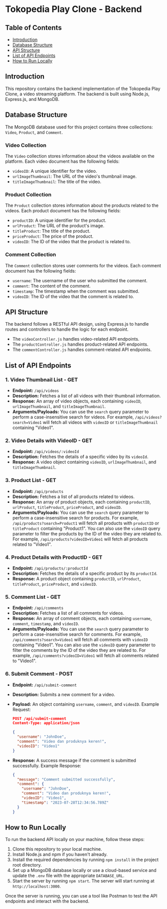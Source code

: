 # Tokopedia Play Clone - Backend

## Table of Contents
- [Introduction](#introduction)
- [Database Structure](#database-structure)
- [API Structure](#api-structure)
- [List of API Endpoints](#list-of-api-endpoints)
- [How to Run Locally](#how-to-run-locally)

## Introduction

This repository contains the backend implementation of the Tokopedia Play Clone, a video streaming platform. The backend is built using Node.js, Express.js, and MongoDB.

## Database Structure

The MongoDB database used for this project contains three collections: `Video`, `Product`, and `Comment`.

### Video Collection

The `Video` collection stores information about the videos available on the platform. Each video document has the following fields:

- `videoID`: A unique identifier for the video.
- `urlImageThumbnail`: The URL of the video's thumbnail image.
- `titleImageThumbnail`: The title of the video.

### Product Collection

The `Product` collection stores information about the products related to the videos. Each product document has the following fields:

- `productID`: A unique identifier for the product.
- `urlProduct`: The URL of the product's image.
- `titleProduct`: The title of the product.
- `priceProduct`: The price of the product.
- `videoID`: The ID of the video that the product is related to.

### Comment Collection

The `Comment` collection stores user comments for the videos. Each comment document has the following fields:

- `username`: The username of the user who submitted the comment.
- `comment`: The content of the comment.
- `timestamp`: The timestamp when the comment was submitted.
- `videoID`: The ID of the video that the comment is related to.

## API Structure

The backend follows a RESTful API design, using Express.js to handle routes and controllers to handle the logic for each endpoint.

- The `videoController.js` handles video-related API endpoints.
- The `productController.js` handles product-related API endpoints.
- The `commentController.js` handles comment-related API endpoints.

## List of API Endpoints

### 1. Video Thumbnail List - GET

- **Endpoint:** `/api/videos`
- **Description:** Fetches a list of all videos with their thumbnail information.
- **Response:** An array of video objects, each containing `videoID`, `urlImageThumbnail`, and `titleImageThumbnail`.
- **Arguments/Payloads:** You can use the `search` query parameter to perform a case-insensitive search for videos. For example, `/api/videos?search=Video1` will fetch all videos with `videoID` or `titleImageThumbnail` containing "Video1".

### 2. Video Details with VideoID - GET

- **Endpoint:** `/api/videos/:videoId`
- **Description:** Fetches the details of a specific video by its `videoId`.
- **Response:** A video object containing `videoID`, `urlImageThumbnail`, and `titleImageThumbnail`.

### 3. Product List - GET

- **Endpoint:** `/api/products`
- **Description:** Fetches a list of all products related to videos.
- **Response:** An array of product objects, each containing `productID`, `urlProduct`, `titleProduct`, `priceProduct`, and `videoID`.
- **Arguments/Payloads:** You can use the `search` query parameter to perform a case-insensitive search for products. For example, `/api/products?search=Product1` will fetch all products with `productID` or `titleProduct` containing "Product1". You can also use the `videoID` query parameter to filter the products by the ID of the video they are related to. For example, `/api/products?videoID=Video1` will fetch all products related to "Video1".

### 4. Product Details with ProductID - GET

- **Endpoint:** `/api/products/:productId`
- **Description:** Fetches the details of a specific product by its `productId`.
- **Response:** A product object containing `productID`, `urlProduct`, `titleProduct`, `priceProduct`, and `videoID`.

### 5. Comment List - GET

- **Endpoint:** `/api/comments`
- **Description:** Fetches a list of all comments for videos.
- **Response:** An array of comment objects, each containing `username`, `comment`, `timestamp`, and `videoID`.
- **Arguments/Payloads:** You can use the `search` query parameter to perform a case-insensitive search for comments. For example, `/api/comments?search=Video1` will fetch all comments with `videoID` containing "Video1". You can also use the `videoID` query parameter to filter the comments by the ID of the video they are related to. For example, `/api/comments?videoID=Video1` will fetch all comments related to "Video1".

### 6. Submit Comment - POST

- **Endpoint:** `/api/submit-comment`
- **Description:** Submits a new comment for a video.
- **Payload:** An object containing `username`, `comment`, and `videoID`.
  Example Request:
  ```json
  POST /api/submit-comment
  Content-Type: application/json
  
  {
    "username": "JohnDoe",
    "comment": "Video dan produknya keren!",
    "videoID": "Video1"
  }
  ```

- **Response:** A success message if the comment is submitted successfully.
  Example Response:
  ```json
  {
    "message": "Comment submitted successfully",
    "comment": {
      "username": "JohnDoe",
      "comment": "Video dan produknya keren!",
      "videoID": "Video1",
      "timestamp": "2023-07-28T12:34:56.789Z"
    }
  }
  ```

## How to Run Locally

To run the backend API locally on your machine, follow these steps:

1. Clone this repository to your local machine.
2. Install Node.js and npm if you haven't already.
3. Install the required dependencies by running `npm install` in the project root directory.
4. Set up a MongoDB database locally or use a cloud-based service and update the `.env` file with the appropriate `DATABASE_URL`.
5. Start the server by running `npm start`. The server will start running at `http://localhost:3000`.

Once the server is running, you can use a tool like Postman to test the API endpoints and interact with the backend.